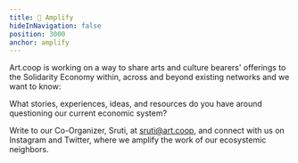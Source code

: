 ```yaml
---
title: 📣 Amplify
hideInNavigation: false
position: 3000
anchor: amplify
---
```


Art.coop is working on a way to share arts and culture bearers' offerings to the Solidarity Economy within, across and beyond existing networks and we want to know:

What stories, experiences, ideas, and resources do you have around questioning our current economic system?

Write to our Co-Organizer, Sruti, at <sruti@art.coop>, and connect with us on Instagram and Twitter, where we amplify the work of our ecosystemic neighbors.

<script src="https://apps.elfsight.com/p/platform.js" defer></script>
<div class="elfsight-app-815dcaf8-09ff-41dc-b7ee-d2c970d231e9 instafeed"></div>
